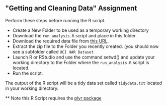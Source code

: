 ## "Getting and Cleaning Data" Assignment

Perform these steps before running the R script.

* Create a New Folder to be used as a temporary working directory
* Download the `run_analysis.R` script and place in this folder.
* Download the required data file from [this URL](https://d396qusza40orc.cloudfront.net/getdata%2Fprojectfiles%2FUCI%20HAR%20Dataset.zip).
* Extract the zip file to the Folder you recently created. (you should now see a subfolder called `UCI HAR Dataset`
* Launch R or RStudio and use the command setwd() and update your working directory to the Folder where the `run_analysis.R` script is located.
* Run the script.
 
The output of the R script will be a tidy data set called `tidydata.txt` located in your working directory.


** Note this R Script requires the [plyr package](http://cran.r-project.org/web/packages/plyr/index.html)


